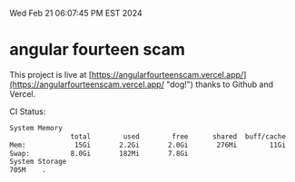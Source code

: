 Wed Feb 21 06:07:45 PM EST 2024

# angular fourteen scam


This project is live at [https://angularfourteenscam.vercel.app/](https://angularfourteenscam.vercel.app/ "dog!") thanks to Github and Vercel.

CI Status: 

```bash
System Memory
               total        used        free      shared  buff/cache   available
Mem:            15Gi       2.2Gi       2.0Gi       276Mi        11Gi        13Gi
Swap:          8.0Gi       182Mi       7.8Gi
System Storage
705M	.
```
